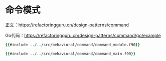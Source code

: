# 命令模式

正文：https://refactoringguru.cn/design-patterns/command

Go代码：https://refactoringguru.cn/design-patterns/command/go/example

```fortran
{{#include ../../src/behavioral/command/command_module.f90}}
```

```fortran
{{#include ../../src/behavioral/command/command_main.f90}}
```
